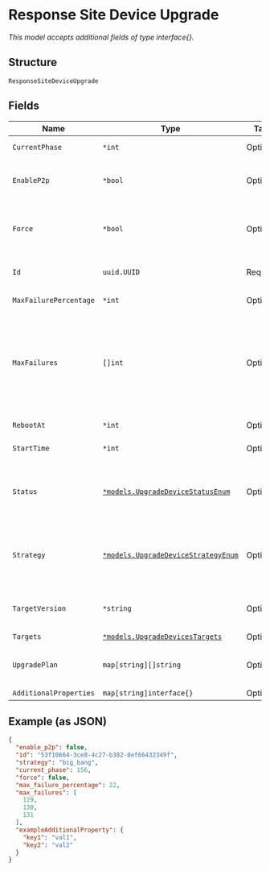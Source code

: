 
# Response Site Device Upgrade

*This model accepts additional fields of type interface{}.*

## Structure

`ResponseSiteDeviceUpgrade`

## Fields

| Name | Type | Tags | Description |
|  --- | --- | --- | --- |
| `CurrentPhase` | `*int` | Optional | Current canary or rrm phase in progress |
| `EnableP2p` | `*bool` | Optional | Whether to allow local AP-to-AP FW upgrade<br><br>**Default**: `false` |
| `Force` | `*bool` | Optional | Whether to force upgrade when requested version is same as running version |
| `Id` | `uuid.UUID` | Required | Unique ID of the object instance in the Mist Organization |
| `MaxFailurePercentage` | `*int` | Optional | Percentage of failures allowed |
| `MaxFailures` | `[]int` | Optional | If `strategy`==`canary`. Number of failures allowed within each phase. Only applicable for `canary`. Array length should be same as `canary_phases`. Will be used if provided, else `max_failure_percentage` will be used |
| `RebootAt` | `*int` | Optional | reboot start time in epoch |
| `StartTime` | `*int` | Optional | Firmware download start time in epoch |
| `Status` | [`*models.UpgradeDeviceStatusEnum`](../../doc/models/upgrade-device-status-enum.md) | Optional | status upgrade is in. enum: `cancelled`, `completed`, `created`, `downloaded`, `downloading`, `failed`, `upgrading`, `queued` |
| `Strategy` | [`*models.UpgradeDeviceStrategyEnum`](../../doc/models/upgrade-device-strategy-enum.md) | Optional | enum: `big_bang` (upgrade all at once), `canary`, `rrm` (APs only), `serial` (one at a time)<br><br>**Default**: `"big_bang"` |
| `TargetVersion` | `*string` | Optional | Version to upgrade to<br><br>**Constraints**: *Minimum Length*: `1` |
| `Targets` | [`*models.UpgradeDevicesTargets`](../../doc/models/upgrade-devices-targets.md) | Optional | - |
| `UpgradePlan` | `map[string][]string` | Optional | If `strategy`!=`big_bang`, a dictionary of phase number to devices part of that phase |
| `AdditionalProperties` | `map[string]interface{}` | Optional | - |

## Example (as JSON)

```json
{
  "enable_p2p": false,
  "id": "53f10664-3ce8-4c27-b382-0ef66432349f",
  "strategy": "big_bang",
  "current_phase": 156,
  "force": false,
  "max_failure_percentage": 22,
  "max_failures": [
    129,
    130,
    131
  ],
  "exampleAdditionalProperty": {
    "key1": "val1",
    "key2": "val2"
  }
}
```

